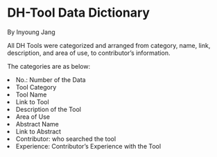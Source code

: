 # DH-Tool Data Dictionary 
By Inyoung Jang


All DH Tools were categorized and arranged from category, name, link, description, and area of use, to contributor’s information. 

The categories are as below:


<li> No.: Number of the Data

<li> Tool Category

<li> Tool Name

<li> Link to Tool

<li> Description of the Tool

<li> Area of Use

<li> Abstract Name

<li> Link to Abstract

<li> Contributor: who searched the tool

<li> Experience: Contributor’s Experience with the Tool
